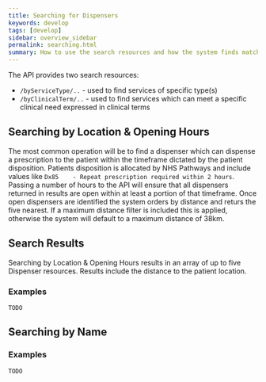 ```yaml
---
title: Searching for Dispensers
keywords: develop
tags: [develop]
sidebar: overview_sidebar
permalink: searching.html
summary: How to use the search resources and how the system finds matching dispensers
---
```



The API provides two search resources:

  * `/byServiceType/..` - used to find services of specific type(s)
  * `/byClinicalTerm/..` - used to find services which can meet a specific clinical need expressed in clinical terms


## Searching by Location & Opening Hours ##

The most common operation will be to find a dispenser which can dispense a prescription to the patient within the timeframe dictated by the patient disposition. Patients disposition is allocated by NHS Pathways and include values like `Dx85	- Repeat prescription required within 2 hours`. Passing a number of hours to the API will ensure that all dispensers returned in results are open within at least a portion of that timeframe. Once open dispensers are identified the system orders by distance and returs the five nearest. If a maximum distance filter is included this is applied, otherwise the system will default to a maximum distance of 38km.

## Search Results ##

Searching by Location & Opening Hours results in an array of up to five Dispenser resources. Results include the distance to the patient location.

### Examples ###

```
TODO
````

## Searching by Name ##


### Examples ###

```
TODO
````

